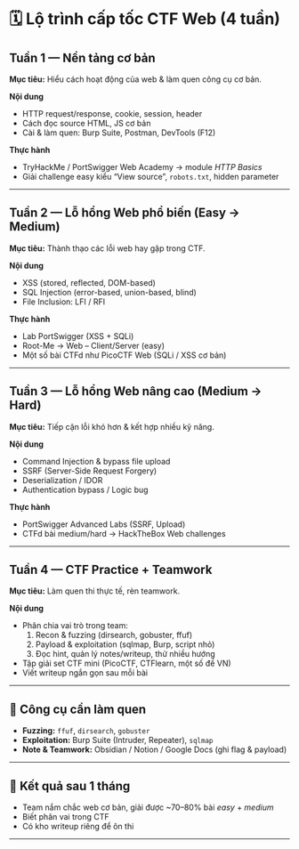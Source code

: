# 🗓 Lộ trình cấp tốc CTF Web (4 tuần)

## Tuần 1 — Nền tảng cơ bản  
**Mục tiêu:** Hiểu cách hoạt động của web & làm quen công cụ cơ bản.

**Nội dung**
- HTTP request/response, cookie, session, header  
- Cách đọc source HTML, JS cơ bản  
- Cài & làm quen: Burp Suite, Postman, DevTools (F12)

**Thực hành**
- TryHackMe / PortSwigger Web Academy → module *HTTP Basics*  
- Giải challenge easy kiểu “View source”, `robots.txt`, hidden parameter

---

## Tuần 2 — Lỗ hổng Web phổ biến (Easy → Medium)  
**Mục tiêu:** Thành thạo các lỗi web hay gặp trong CTF.

**Nội dung**
- XSS (stored, reflected, DOM-based)  
- SQL Injection (error-based, union-based, blind)  
- File Inclusion: LFI / RFI

**Thực hành**
- Lab PortSwigger (XSS + SQLi)  
- Root-Me → Web – Client/Server (easy)  
- Một số bài CTFd như PicoCTF Web (SQLi / XSS cơ bản)

---

## Tuần 3 — Lỗ hổng Web nâng cao (Medium → Hard)  
**Mục tiêu:** Tiếp cận lỗi khó hơn & kết hợp nhiều kỹ năng.

**Nội dung**
- Command Injection & bypass file upload  
- SSRF (Server-Side Request Forgery)  
- Deserialization / IDOR  
- Authentication bypass / Logic bug

**Thực hành**
- PortSwigger Advanced Labs (SSRF, Upload)  
- CTFd bài medium/hard → HackTheBox Web challenges

---

## Tuần 4 — CTF Practice + Teamwork  
**Mục tiêu:** Làm quen thi thực tế, rèn teamwork.

**Nội dung**
- Phân chia vai trò trong team:
  1. Recon & fuzzing (dirsearch, gobuster, ffuf)  
  2. Payload & exploitation (sqlmap, Burp, script nhỏ)  
  3. Đọc hint, quản lý notes/writeup, thử nhiều hướng
- Tập giải set CTF mini (PicoCTF, CTFlearn, một số đề VN)  
- Viết writeup ngắn gọn sau mỗi bài

---

## 🔧 Công cụ cần làm quen
- **Fuzzing:** `ffuf`, `dirsearch`, `gobuster`  
- **Exploitation:** Burp Suite (Intruder, Repeater), `sqlmap`  
- **Note & Teamwork:** Obsidian / Notion / Google Docs (ghi flag & payload)

---

## 🎯 Kết quả sau 1 tháng
- Team nắm chắc web cơ bản, giải được ~70–80% bài *easy* + *medium*  
- Biết phân vai trong CTF  
- Có kho writeup riêng để ôn thi

---
